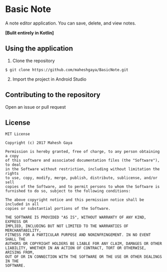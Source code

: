 # Basic Note
A note editor application. You can save, delete, and view notes.

**[Bulit entirely in Kotlin]**

## Using the application
1. Clone the repository

```
$ git clone https://github.com/maheshgaya/BasicNote.git
```
2. Import the project in Android Studio

## Contributing to the repository
Open an issue or pull request


## License

```
MIT License

Copyright (c) 2017 Mahesh Gaya

Permission is hereby granted, free of charge, to any person obtaining a copy
of this software and associated documentation files (the "Software"), to deal
in the Software without restriction, including without limitation the rights
to use, copy, modify, merge, publish, distribute, sublicense, and/or sell
copies of the Software, and to permit persons to whom the Software is
furnished to do so, subject to the following conditions:

The above copyright notice and this permission notice shall be included in all
copies or substantial portions of the Software.

THE SOFTWARE IS PROVIDED "AS IS", WITHOUT WARRANTY OF ANY KIND, EXPRESS OR
IMPLIED, INCLUDING BUT NOT LIMITED TO THE WARRANTIES OF MERCHANTABILITY,
FITNESS FOR A PARTICULAR PURPOSE AND NONINFRINGEMENT. IN NO EVENT SHALL THE
AUTHORS OR COPYRIGHT HOLDERS BE LIABLE FOR ANY CLAIM, DAMAGES OR OTHER
LIABILITY, WHETHER IN AN ACTION OF CONTRACT, TORT OR OTHERWISE, ARISING FROM,
OUT OF OR IN CONNECTION WITH THE SOFTWARE OR THE USE OR OTHER DEALINGS IN THE
SOFTWARE.
```
